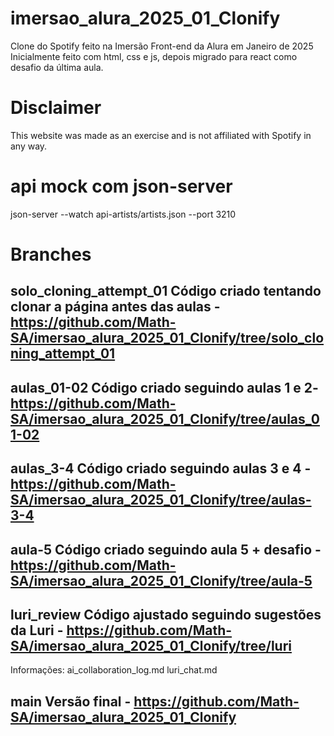 # imersao_alura_2025_01_Clonify
Clone do Spotify feito na Imersão Front-end da Alura em Janeiro de 2025
Inicialmente feito com html, css e js, depois migrado para react como desafio da última aula.

# Disclaimer
This website was made as an exercise and is not affiliated with Spotify in any way.

# api mock com json-server
json-server --watch api-artists/artists.json --port 3210

# Branches
## solo_cloning_attempt_01 Código criado tentando clonar a página antes das aulas - https://github.com/Math-SA/imersao_alura_2025_01_Clonify/tree/solo_cloning_attempt_01

## aulas_01-02 Código criado seguindo aulas 1 e 2- https://github.com/Math-SA/imersao_alura_2025_01_Clonify/tree/aulas_01-02

## aulas_3-4 Código criado seguindo aulas 3 e 4 - https://github.com/Math-SA/imersao_alura_2025_01_Clonify/tree/aulas-3-4

## aula-5 Código criado seguindo aula 5 + desafio - https://github.com/Math-SA/imersao_alura_2025_01_Clonify/tree/aula-5

## luri_review Código ajustado seguindo sugestões da Luri - https://github.com/Math-SA/imersao_alura_2025_01_Clonify/tree/luri
Informações: 
ai_collaboration_log.md 
luri_chat.md


## main Versão final - https://github.com/Math-SA/imersao_alura_2025_01_Clonify
